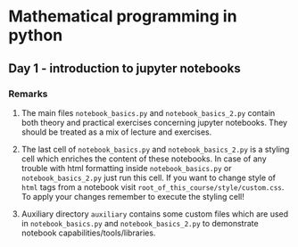 # Mathematical programming in python

## Day 1 - introduction to jupyter notebooks

### Remarks

1. The main files `notebook_basics.py` and `notebook_basics_2.py` contain both theory and practical exercises concerning jupyter notebooks. They should be treated as a mix of lecture and exercises.

2. The last cell of `notebook_basics.py` and `notebook_basics_2.py` is a styling cell which enriches the content of these notebooks. In case of any trouble with html formatting inside `notebook_basics.py` or `notebook_basics_2.py` just run this cell. If you want to change style of `html` tags from a notebook visit `root_of_this_course/style/custom.css`. To apply your changes remember to execute the styling cell!

3. Auxiliary directory `auxiliary` contains some custom files which are used in `notebook_basics.py` and `notebook_basics_2.py` to demonstrate notebook capabilities/tools/libraries.

